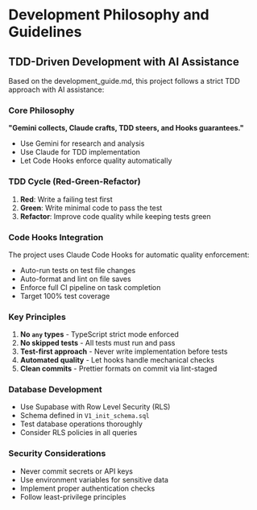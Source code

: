 # Development Philosophy and Guidelines

## TDD-Driven Development with AI Assistance
Based on the development_guide.md, this project follows a strict TDD approach with AI assistance:

### Core Philosophy
**"Gemini collects, Claude crafts, TDD steers, and Hooks guarantees."**
- Use Gemini for research and analysis
- Use Claude for TDD implementation
- Let Code Hooks enforce quality automatically

### TDD Cycle (Red-Green-Refactor)
1. **Red**: Write a failing test first
2. **Green**: Write minimal code to pass the test
3. **Refactor**: Improve code quality while keeping tests green

### Code Hooks Integration
The project uses Claude Code Hooks for automatic quality enforcement:
- Auto-run tests on test file changes
- Auto-format and lint on file saves
- Enforce full CI pipeline on task completion
- Target 100% test coverage

### Key Principles
1. **No `any` types** - TypeScript strict mode enforced
2. **No skipped tests** - All tests must run and pass
3. **Test-first approach** - Never write implementation before tests
4. **Automated quality** - Let hooks handle mechanical checks
5. **Clean commits** - Prettier formats on commit via lint-staged

### Database Development
- Use Supabase with Row Level Security (RLS)
- Schema defined in `V1_init_schema.sql`
- Test database operations thoroughly
- Consider RLS policies in all queries

### Security Considerations
- Never commit secrets or API keys
- Use environment variables for sensitive data
- Implement proper authentication checks
- Follow least-privilege principles
